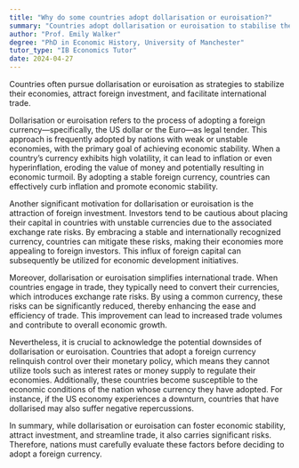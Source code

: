 ```yaml
---
title: "Why do some countries adopt dollarisation or euroisation?"
summary: "Countries adopt dollarisation or euroisation to stabilise their economy, attract investment, and facilitate international trade."
author: "Prof. Emily Walker"
degree: "PhD in Economic History, University of Manchester"
tutor_type: "IB Economics Tutor"
date: 2024-04-27
---
```


Countries often pursue dollarisation or euroisation as strategies to stabilize their economies, attract foreign investment, and facilitate international trade.

Dollarisation or euroisation refers to the process of adopting a foreign currency—specifically, the US dollar or the Euro—as legal tender. This approach is frequently adopted by nations with weak or unstable economies, with the primary goal of achieving economic stability. When a country’s currency exhibits high volatility, it can lead to inflation or even hyperinflation, eroding the value of money and potentially resulting in economic turmoil. By adopting a stable foreign currency, countries can effectively curb inflation and promote economic stability.

Another significant motivation for dollarisation or euroisation is the attraction of foreign investment. Investors tend to be cautious about placing their capital in countries with unstable currencies due to the associated exchange rate risks. By embracing a stable and internationally recognized currency, countries can mitigate these risks, making their economies more appealing to foreign investors. This influx of foreign capital can subsequently be utilized for economic development initiatives.

Moreover, dollarisation or euroisation simplifies international trade. When countries engage in trade, they typically need to convert their currencies, which introduces exchange rate risks. By using a common currency, these risks can be significantly reduced, thereby enhancing the ease and efficiency of trade. This improvement can lead to increased trade volumes and contribute to overall economic growth.

Nevertheless, it is crucial to acknowledge the potential downsides of dollarisation or euroisation. Countries that adopt a foreign currency relinquish control over their monetary policy, which means they cannot utilize tools such as interest rates or money supply to regulate their economies. Additionally, these countries become susceptible to the economic conditions of the nation whose currency they have adopted. For instance, if the US economy experiences a downturn, countries that have dollarised may also suffer negative repercussions.

In summary, while dollarisation or euroisation can foster economic stability, attract investment, and streamline trade, it also carries significant risks. Therefore, nations must carefully evaluate these factors before deciding to adopt a foreign currency.
    